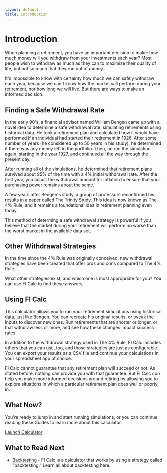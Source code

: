 ```yaml
---
layout: default
title: Introduction
---
```


# Introduction

When planning a retirement, you have an important decision to make: how much
money will you withdraw from your investments each year? Most people wish to
withdraw as much as they can to maximize their quality of life, but not so much
that they run out of money.

It's impossible to know with certainty how much we can safely withdraw each
year, because we can't know how the market will perform during your retirement,
nor how long we will live. But there are ways to make an informed decision.

## Finding a Safe Withdrawal Rate

In the early 90's, a financial advisor named William Bengen came up with a novel
idea to determine a safe withdrawal rate: simulating retirements using
historical data. He took a retirement plan and calculated how it would have
performed if an individual had started their retirement in 1926. After some
number of years (he considered up to 50 years in his study), he determined if
there was any money left in the portfolio. Then, he ran the simulation again,
starting in the year 1927, and continued all the way through the present day.

After running all of the simulations, he determined that retirement plans
survived about 95% of the time with a 4% initial withdrawal rate. After the
first year, you adjust the withdrawal amount for inflation to ensure that your
purchasing power remains about the same.

A few years after Bengen's study, a group of professors reconfirmed his results
in a paper called The Trinity Study. This idea is now known as The 4% Rule, and
it remains a foundational idea in retirement planning even today.

This method of determing a safe withdrawal strategy is powerful if you believe
that the market during your retirement will perform no worse than the worst
market in the available data set.

## Other Withdrawal Strategies

In the time since the 4% Rule was originally conceived, new withdrawal
strategies have been created that offer pros and cons compared to The 4% Rule.

What other strategies exist, and which one is most appropriate for you? You can
use FI Calc to find these answers.

## Using FI Calc

This calculator allows you to run your retirement simulations using historical
data, just like Bengen. You can recreate his original results, or tweak the
inputs to discover new ones. Run retirements that are shorter or longer, or that
withdraw less or more, and see how these changes impact success rates.

In addition to the withdrawal strategy used in The 4% Rule, FI Calc includes
others that you can use, too, and those strategies are just as configurable. You
can export your results as a CSV file and continue your calculations in your
spreadsheet app of choice.

FI Calc cannot guarantee that any retirement plan will succeed or not. As stated
before, nothing can provide you with that guarantee. But FI Calc _can_ help you
make more informed decisions around retiring by allowing you to explore
situations in which a particular retirement plan does well or poorly in.

## What Now?

You're ready to jump in and start running simulations, or you can continue
reading these Guides to learn more about this calculator.

<div class="page_ctas">
  <a href="https://calculator.ficalc.app" class="button page_ctaBtn">
    Launch Calculator
  </a>
</div>

## What to Read Next

<!-- - [Getting Started](/introduction/getting-started/) - How to get started with
  using FI Calc.
 -->

- [Backtesting](/introduction/backtesting/) - FI Calc is a calculator that works
  by using a strategy called "backtesting." Learn all about backtesting here.

<div class="spacer"></div>

<script async src="https://pagead2.googlesyndication.com/pagead/js/adsbygoogle.js"></script>
<!-- Bottom of Introduction -->

<ins class="adsbygoogle"
     style="display:block"
     data-ad-client="ca-pub-2963704961857988"
     data-ad-slot="6231102987"
     data-ad-format="auto"
     data-full-width-responsive="true"></ins>

<script>
     (adsbygoogle = window.adsbygoogle || []).push({});
</script>
